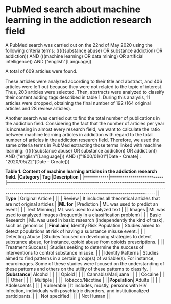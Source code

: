 
# PubMed search about machine learning in the addiction research field

A PubMed search was carried out on the 22nd of May 2020 using the following criteria terms:
(((((substance abuse) OR substance addiction) OR addiction)) AND (((machine learning) OR data mining) OR artificial intelligence)) AND ("english"[Language])
 
A total of 609 articles were found.

These articles were analyzed according to their title and abstract, and 406 articles were left out because they were not related to the topic of interest. Thus, 203 articles were selected.
Then, abstracts were analyzed to classify their content adding tags described in table 1. During this analysis, 11 articles were dropped, obtaining the final number of 192 (164 original articles and 28 review articles).

Another search was carried out to find the total number of publications in the addiction field. Considering the fact that the number of articles per year is increasing in almost every research field, we want to calculate the ratio between machine learning articles in addiction with regard to the total number of articles in the addiction research field. Therefore, we used the same criteria terms in PubMed extracting those terms linked with machine learning:
 ((((((substance abuse) OR substance addiction) OR addiction)) AND ("english"[Language])) AND (("1800/01/01"[Date - Create] : "2020/05/22"[Date - Create]))



**Table 1. Content of machine learning articles in the addiction research field.** 
|**Category**|          **Tag**         |**Description**                                                                                                                                                                                                                    |
|------------|--------------------------|------------------------------------------------------------------------------------------------------------------------------------------------------------------------------------------------------------------------------------|
| **Type**   | Original Article         |                                                                                                                                                                                                                                    |
|            | Review                   | It includes all theoretical articles that are not original articles                                                                                                                                                                |
|**ML for**  | Prediction               |  ML was used to predict an event                                                                                                                                                                                                   |
|            | Text Minning             |  ML was used to analyzed text                                                                                                                                                                                                      |
|            | Images                   |  ML was used to analyzed images (frequently in a classification problem)                                                                                                                                                           |
|            | Basic Research           | ML was used in basic research (independently the kind of task), such as genomics                                                                                                                                                   |
|**Final aim**| Identify Risk Population | Studies aimed to detect populations at risk of having a substance misuse event.                                                                                                                                                    |
|            | Detecting Abuse          | Studies focused on developing strategies to detect substance abuse, for instance, opioid abuse from opioids prescriptions.                                                                                                         |
|            | Treatment Success        | Studies seeking to determine the success of interventions to control substance misuse.                                                                                                                                             |
|            | Identify Patterns        | Studies aimed to find patterns in a certain group(s) of variable(s). For instance, neuroimages. Some of these studies were focused on the understanding of these patterns and others on the utility of these patterns to classify. |
|**Substance**| Alcohol                  |                                                                                                                                                                                                                                    |
|            | Opioid                   |                                                                                                                                                                                                                                    |
|            | Cannabis/Marijuana       |                                                                                                                                                                                                                                    |
|            | Cocaine                  |                                                                                                                                                                                                                                    |
|            | Other                    |                                                                                                                                                                                                                                    |
|            | Multiple                 |                                                                                                                                                                                                                                    |
|            | Tobacco/Nicotine         |                                                                                                                                                                                                                                    |
|**Population**| Adults                   |                                                                                                                                                                                                                                    |
|            | Adolescents              |                                                                                                                                                                                                                                    |
|            | Vulnerable               | It includes, mostly, persons with HIV infection, individuals with psychiatric disorders, and institutionalized participants.                                                                                                       |
|            | Not specified            |                                                                                                                                                                                                                                    |
|            | Not Human                |                                                                                                                                                                                                                                    |
